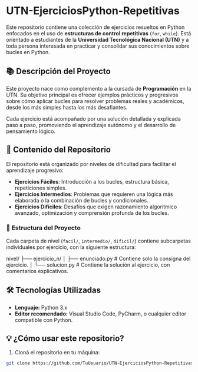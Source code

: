 # UTN-EjerciciosPython-Repetitivas

Este repositorio contiene una colección de ejercicios resueltos en Python enfocados en el uso de **estructuras de control repetitivas** (`for`, `while`). Está orientado a estudiantes de la **Universidad Tecnológica Nacional (UTN)** y a toda persona interesada en practicar y consolidar sus conocimientos sobre bucles en Python.

## 📚 Descripción del Proyecto

Este proyecto nace como complemento a la cursada de **Programación** en la UTN. Su objetivo principal es ofrecer ejemplos prácticos y progresivos sobre cómo aplicar bucles para resolver problemas reales y académicos, desde los más simples hasta los más desafiantes.

Cada ejercicio está acompañado por una solución detallada y explicada paso a paso, promoviendo el aprendizaje autónomo y el desarrollo de pensamiento lógico.

## 🚀 Contenido del Repositorio

El repositorio está organizado por niveles de dificultad para facilitar el aprendizaje progresivo:

- **Ejercicios Fáciles**: Introducción a los bucles, estructura básica, repeticiones simples.
- **Ejercicios Intermedios**: Problemas que requieren una lógica más elaborada o la combinación de bucles y condicionales.
- **Ejercicios Difíciles**: Desafíos que exigen razonamiento algorítmico avanzado, optimización y comprensión profunda de los bucles.

### 📁 Estructura del Proyecto

Cada carpeta de nivel (`facil/`, `intermedio/`, `dificil/`) contiene subcarpetas individuales por ejercicio, con la siguiente estructura:

nivel/
├── ejercicio_n/
│ ├── enunciado.py # Contiene solo la consigna del ejercicio.
│ └── solucion.py # Contiene la solución al ejercicio, con comentarios explicativos.


## 🛠️ Tecnologías Utilizadas

- **Lenguaje:** Python 3.x
- **Editor recomendado:** Visual Studio Code, PyCharm, o cualquier editor compatible con Python.

## 💡 ¿Cómo usar este repositorio?

1. Cloná el repositorio en tu máquina:

```bash
git clone https://github.com/TuUsuario/UTN-EjerciciosPython-Repetitivas.git
